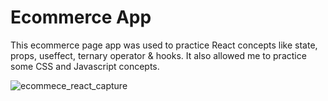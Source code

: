 # Ecommerce App

This ecommerce page app was used to practice React concepts like state, props, useffect, ternary operator & hooks. It also allowed me to practice some CSS and Javascript concepts.

![ecommece_react_capture](https://user-images.githubusercontent.com/92110494/196496917-2d5f9ee4-2285-4cc0-8f7f-6396919d9f92.JPG)

